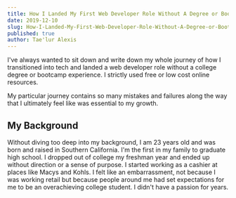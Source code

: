 ```yaml
---
title: How I Landed My First Web Developer Role Without A Degree or Bootcamp, Lessons Learned, Resources & Tips
date: 2019-12-10
slug: How-I-Landed-My-First-Web-Developer-Role-Without-A-Degree-or-Bootcamp-Lessons-Learned-Resources-Tips
published: true
author: Tae'lur Alexis
---
```


I've always wanted to sit down and write down my whole journey of how I transitioned into tech and landed a web developer role without a college degree or bootcamp experience. I strictly used free or low cost online resources.

My particular journey contains so many mistakes and failures along the way that I ultimately feel like was essential to my growth.

## My Background

Without diving too deep into my background, I am 23 years old and was born and raised in Southern California. I'm the first in my family to graduate high school. I dropped out of college my freshman year and ended up without direction or a sense of purpose. I started working as a cashier at places like Macys and Kohls. I felt like an embarrassment, not because I was working retail but because people around me had set expectations for me to be an overachieving college student. I didn't have a passion for years.
